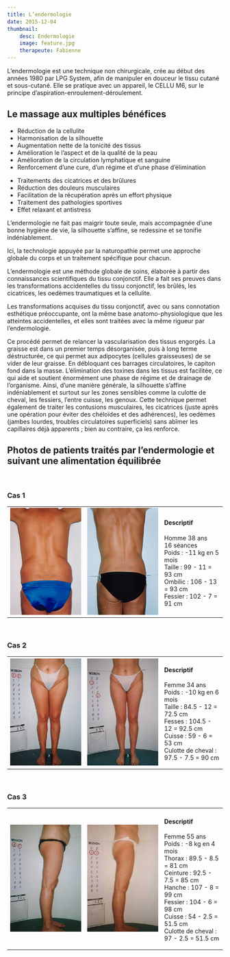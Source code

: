 ```yaml
---
title: L’endermologie
date: 2015-12-04
thumbnail:
    desc: Endermologie
    image: feature.jpg
    therapeute: Fabienne
---
```



L’endermologie est une technique non chirurgicale, crée au début des années 1980 par LPG System, afin de manipuler en douceur le tissu cutané et sous-cutané. Elle se pratique avec un appareil, le CELLU M6, sur le principe d’aspiration-enroulement-déroulement.

## Le massage aux multiples bénéfices

<div class="columns2">
<ul>
<li>Réduction de la cellulite</li>
<li>Harmonisation de la silhouette</li>
<li>Augmentation nette de la tonicité des tissus</li>
<li>Amélioration le l’aspect et de la qualité de la peau</li>
<li>Amélioration de la circulation lymphatique et sanguine</li>
<li>Renforcement d’une cure, d’un régime et d’une phase d’élimination</li>
</ul>
</td>
<td>
<ul>
<li>Traitements des cicatrices et des brûlures</li>
<li>Réduction des douleurs musculaires</li>
<li>Facilitation de la récupération après un effort physique</li>
<li>Traitement des pathologies sportives</li>
<li>Effet relaxant et antistress</li>
</ul>
</div>



L’endermologie ne fait pas maigrir toute seule, mais accompagnée d’une bonne hygiène de vie, la silhouette s’affine, se redessine et se tonifie indéniablement.

Ici, la technologie appuyée par la naturopathie permet une approche globale du corps et un traitement spécifique pour chacun.

L’endermologie est une méthode globale de soins, élaborée à partir des connaissances scientifiques du tissu conjonctif. Elle a fait ses preuves dans les transformations accidentelles du tissu conjonctif, les brûlés, les cicatrices, les oedèmes traumatiques et la cellulite.

Les transformations acquises du tissu conjonctif, avec ou sans connotation esthétique préoccupante, ont la même base anatomo-physiologique que les atteintes accidentelles, et elles sont traitées avec la même rigueur par l’endermologie.

Ce procédé permet de relancer la vascularisation des tissus engorgés. La graisse est dans un premier temps désorganisée, puis à long terme déstructurée, ce qui permet aux adipocytes (cellules graisseuses) de se vider de leur graisse. En débloquant ces barrages circulatoires, le capiton fond dans la masse. L’élimination des toxines dans les tissus est facilitée, ce qui aide et soutient énormément une phase de régime et de drainage de l’organisme. Ainsi, d’une manière générale, la silhouette s’affine indéniablement et surtout sur les zones sensibles comme la culotte de cheval, les fessiers, l’entre cuisse, les genoux. Cette technique permet également de traiter les contusions musculaires, les cicatrices (juste après une opération pour éviter des chéloïdes et des adhérences), les oedèmes (jambes lourdes, troubles circulatoires superficiels) sans abîmer les capillaires déjà apparents ; bien au contraire, ça les renforce.


## Photos de patients traités par l’endermologie et suivant une alimentation équilibrée


&nbsp;


<h3>Cas 1</h3>
<table>
<colgroup>
<col width="180px" />
<col width="180px" /></colgroup>
<tbody>
<tr>
<td><img class="size-full wp-image-326 aligncenter" alt="cas1_1" src="images/cas1_1.jpg" width="170" height="250" /></td>
<td><img class="aligncenter size-full wp-image-328" alt="cas1_3" src="images/cas1_3.jpg" width="170" height="250" /></td>
<td>
<h4>Descriptif</h4>
<p>Homme 38 ans<br />
16 séances<br />
Poids : -11 kg en 5 mois<br />
Taille : 99 - 11 = 93 cm<br />
Ombilic : 106 - 13 = 93 cm<br />
Fessier : 102 - 7 = 91 cm</td>
</tr>
</tbody>
</table>


&nbsp;


<h3>Cas 2</h3>
<table>
<colgroup>
<col width="180px" />
<col width="180px" /></colgroup>
<tbody>
<tr>
<td><img class="aligncenter size-full wp-image-329" alt="cas2_1" src="images/cas2_1.jpg" width="170" height="250" /></td>
<td><a href="./images/cas2_2.jpg"><img class="aligncenter size-full wp-image-330" alt="cas2_2" src="images/cas2_2.jpg" width="170" height="250" /></a></td>
<td>
<h4>Descriptif</h4>
<p>Femme 34 ans<br />
Poids : -10 kg en 6 mois<br />
Taille : 84.5 - 12 = 72.5 cm<br />
Fesses : 104.5 - 12 = 92.5 cm<br />
Cuisse : 59 - 6 = 53 cm<br />
Culotte de cheval : 97.5 - 7.5 = 90 cm</td>
</tr>
</tbody>
</table>


&nbsp;


<h3>Cas 3</h3>
<table>
<colgroup>
<col width="180px" />
<col width="180px" /></colgroup>
<tbody>
<tr>
<td><img class="aligncenter size-full wp-image-331" alt="cas3_1" src="images/cas3_1.jpg" width="170" height="250" /></td>
<td><img class="aligncenter size-full wp-image-332" alt="cas3_2" src="images/cas3_2.jpg" width="170" height="250" /></td>
<td>
<h4>Descriptif</h4>
<p>Femme 55 ans<br />
Poids : -8 kg en 4 mois<br />
Thorax : 89.5 - 8.5 = 81 cm<br />
Ceinture : 92.5 - 7.5 = 85 cm<br />
Hanche : 107 - 8 = 99 cm<br />
Fessier : 104 - 6 = 98 cm<br />
Cuisse : 54 - 2.5 = 51.5 cm<br />
Culotte de cheval : 97 - 2.5 = 51.5 cm</td>
</tr>
</tbody>
</table>

